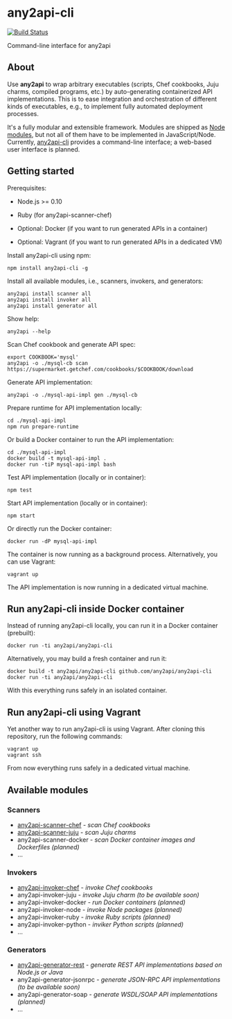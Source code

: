 # any2api-cli

[![Build Status](https://travis-ci.org/any2api/any2api-cli.svg?branch=master)](https://travis-ci.org/any2api/any2api-cli)

Command-line interface for any2api



## About

Use **any2api** to wrap arbitrary executables (scripts, Chef cookbooks, Juju charms, compiled programs, etc.) by auto-generating containerized API implementations. This is to ease integration and orchestration of different kinds of executables, e.g., to implement fully automated deployment processes.

It's a fully modular and extensible framework. Modules are shipped as [Node modules](https://www.npmjs.org/browse/keyword/any2api), but not all of them have to be implemented in JavaScript/Node. Currently, [any2api-cli](https://github.com/any2api/any2api-cli) provides a command-line interface; a web-based user interface is planned.



## Getting started

Prerequisites:

* Node.js >= 0.10
* Ruby (for any2api-scanner-chef)

* Optional: Docker (if you want to run generated APIs in a container)
* Optional: Vagrant (if you want to run generated APIs in a dedicated VM)

Install any2api-cli using npm:

    npm install any2api-cli -g

Install all available modules, i.e., scanners, invokers, and generators:

    any2api install scanner all
    any2api install invoker all
    any2api install generator all

Show help:

    any2api --help

Scan Chef cookbook and generate API spec:

    export COOKBOOK='mysql'
    any2api -o ./mysql-cb scan https://supermarket.getchef.com/cookbooks/$COOKBOOK/download

Generate API implementation:

    any2api -o ./mysql-api-impl gen ./mysql-cb

Prepare runtime for API implementation locally:

    cd ./mysql-api-impl
    npm run prepare-runtime
    
Or build a Docker container to run the API implementation:

    cd ./mysql-api-impl
    docker build -t mysql-api-impl .
    docker run -tiP mysql-api-impl bash

Test API implementation (locally or in container):

    npm test

Start API implementation (locally or in container):

    npm start

Or directly run the Docker container:

    docker run -dP mysql-api-impl

The container is now running as a background process. Alternatively, you can use Vagrant:

    vagrant up

The API implementation is now running in a dedicated virtual machine.



## Run any2api-cli inside Docker container

Instead of running any2api-cli locally, you can run it in a Docker container (prebuilt):

    docker run -ti any2api/any2api-cli

Alternatively, you may build a fresh container and run it:

    docker build -t any2api/any2api-cli github.com/any2api/any2api-cli
    docker run -ti any2api/any2api-cli

With this everything runs safely in an isolated container.



## Run any2api-cli using Vagrant

Yet another way to run any2api-cli is using Vagrant. After cloning this repository, run the following commands:

    vagrant up
    vagrant ssh

From now everything runs safely in a dedicated virtual machine.



## Available modules

### Scanners

* [any2api-scanner-chef](https://github.com/any2api/any2api-scanner-chef) - *scan Chef cookbooks*
* [any2api-scanner-juju](https://github.com/any2api/any2api-scanner-juju) - *scan Juju charms*
* any2api-scanner-docker - *scan Docker container images and Dockerfiles (planned)*
* ...

### Invokers

* [any2api-invoker-chef](https://github.com/any2api/any2api-invoker-chef) - *invoke Chef cookbooks*
* any2api-invoker-juju - *invoke Juju charm (to be available soon)*
* any2api-invoker-docker - *run Docker containers (planned)*
* any2api-invoker-node - *invoke Node packages (planned)*
* any2api-invoker-ruby - *invoke Ruby scripts (planned)*
* any2api-invoker-python - *inviker Python scripts (planned)*
* ...

### Generators

* [any2api-generator-rest](https://github.com/any2api/any2api-generator-rest) - *generate REST API implementations based on Node.js or Java*
* any2api-generator-jsonrpc - *generate JSON-RPC API implementations (to be available soon)*
* any2api-generator-soap - *generate WSDL/SOAP API implementations (planned)*
* ...

